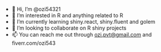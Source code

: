 - 👋 Hi, I’m @ozi54321
- 👀 I’m interested in R and anything related to R
- 🌱 I’m currently learning shiny.react, shiny.fluent and golem
- 💞️ I’m looking to collaborate on R shiny projects
- 📫 You can reach me out through ozi.pvt@gmail.com and fiverr.com/ozi543

<!---
ozi54321/ozi54321 is a ✨ special ✨ repository because its `README.md` (this file) appears on your GitHub profile.
You can click the Preview link to take a look at your changes.
--->
